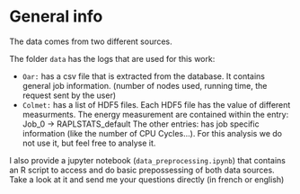 # General info

The data comes from two different sources.

The folder ``data`` has the logs that are used for this work:

- ``Oar:`` has a csv file that is extracted from the database. It contains general job information. (number of nodes used, running time, the request sent by the user)
- ``Colmet:`` has a list of HDF5 files. Each HDF5 file has the value of different measurments.
The energy measurement are contained within the entry: Job_0 -> RAPLSTATS_default
The other entries: has job specific information (like the number of CPU Cycles…). For this analysis we do not use it, but feel free to analyse it.


I also provide a jupyter notebook (``data_preprocessing.ipynb``) that contains an R script to access and do basic prepossessing of both data sources. 
Take a look at it and send me your questions directly (in french or english) 


